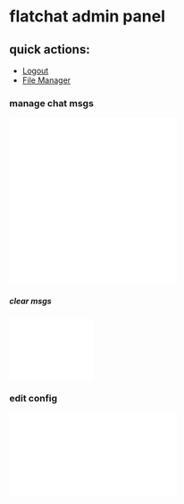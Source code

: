 # flatchat admin panel
## quick actions:
<ul class="list"><li><a href="killpasswd.php">Logout</a></li><li><a href="pages/pageman.php"> File Manager</a></li></ul>

### manage chat msgs
<iframe src="adminajax.php" class="msgsadmin" frameborder="0"></iframe>
<iframe src="addchat.php?admin" class="addmsg" frameborder="0"></iframe>

##### clear msgs
<iframe src="chats/clear.php" width="150" height="110" frameborder="0"></iframe>

### edit config
<iframe src="confedit.php" class="msgsadmin" frameborder="0"></iframe>